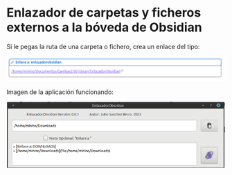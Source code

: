 # Enlazador de carpetas y ficheros externos a la bóveda de Obsidian


Si le pegas la ruta de una carpeta o fichero, crea un enlace del tipo:

![imagen de enlace creado](./imagenEnlace.png)


Imagen de la aplicación funcionando:

![Imagen de la aplicación](./aplicacion.png)




